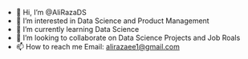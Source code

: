 - 👋 Hi, I’m @AliRazaDS
- 👀 I’m interested in Data Science and Product Management
- 🌱 I’m currently learning Data Science
- 💞️ I’m looking to collaborate on Data Science Projects and Job Roals
- 📫 How to reach me Email: alirazaee1@gmail.com

<!---
AliRazaDS/AliRazaDS is a ✨ special ✨ repository because its `README.md` (this file) appears on your GitHub profile.
You can click the Preview link to take a look at your changes.
--->
